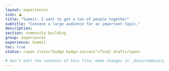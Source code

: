 ```yaml
---
layout: experiences
icon: ⛰
title: "Summit: I want to get a ton of people together"
subtitle: "Convene a large audience for an important topic."
description:
section: community-building
group: experiences
experience: Summit
toc: true
status: <span class="badge badge-success">final draft</span>

# don't edit the contents of this file; make changes in _data/community-building-experiences.yml
---
```

